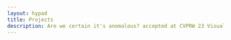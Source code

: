 ```yaml
---
layout: hypad
title: Projects
description: Are we certain it's anomalous? accepted at CVPRW 23 Visual Anomaly and Novelty Detection (VAND)
---
```


